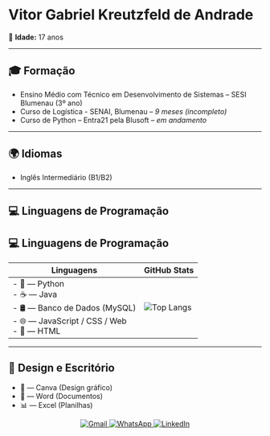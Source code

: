 # Vitor Gabriel Kreutzfeld de Andrade

🎂 **Idade:** 17 anos

---

## 🎓 Formação

- Ensino Médio com Técnico em Desenvolvimento de Sistemas – SESI Blumenau (3º ano)
- Curso de Logística - SENAI, Blumenau – _9 meses (incompleto)_
- Curso de Python – Entra21 pela Blusoft – _em andamento_

---

## 🌍 Idiomas

- Inglês Intermediário (B1/B2)

---

## 💻 Linguagens de Programação

## 💻 Linguagens de Programação

| Linguagens                                                                 | GitHub Stats                                                                 |
|----------------------------------------------------------------------------|------------------------------------------------------------------------------|
| - 🐍 — Python<br>- ☕ — Java<br>- 🛢️ — Banco de Dados (MySQL)<br>- 🌐 — JavaScript / CSS / Web<br>- 📄 — HTML | ![Top Langs](https://github-readme-stats.vercel.app/api/top-langs/?username=vi07tor&layout=compact&theme=tokyonight) |

---

## 🎨 Design e Escritório

- 🎨 — Canva (Design gráfico)  
- 📄 — Word (Documentos)  
- 📊 — Excel (Planilhas)

<div align="center">
  <a href="mailto:vi07tor@gmail.com">
    <img src="https://img.shields.io/badge/Gmail-D14836?style=for-the-badge&logo=gmail&logoColor=white" alt="Gmail"/>
  </a>
  <a href="https://wa.me/47984186575">
    <img src="https://img.shields.io/badge/WhatsApp-25D366?style=for-the-badge&logo=whatsapp&logoColor=white" alt="WhatsApp"/>
  </a>
  <a href="https://www.linkedin.com/in/vitor-kreutzfeld-492b82247">
    <img src="https://img.shields.io/badge/LinkedIn-0077B5?style=for-the-badge&logo=linkedin&logoColor=white" alt="LinkedIn"/>
  </a>
</div>

